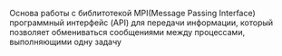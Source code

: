 Основа работы с библитотекой MPI(Message Passing Interface) программный интерфейс (API) для передачи информации, который позволяет обмениваться сообщениями между процессами, выполняющими одну задачу
